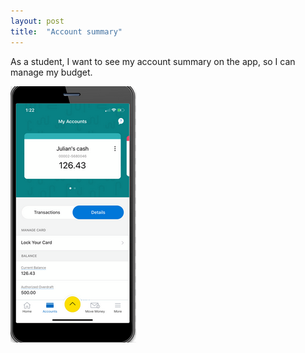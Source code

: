 ```yaml
---
layout: post
title:  "Account summary"
---
```


As a student, I want to see my account summary on the app, so I can manage my budget.


![Demo](/assets/img/a1.PNG)
